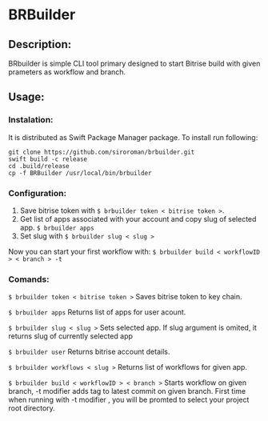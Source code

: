 # BRBuilder

## Description:
BRbuilder is simple CLI  tool primary designed to start Bitrise build with given prameters as workflow and branch.

## Usage:

### Instalation:

It is distributed as Swift Package Manager package. To install run following: 

`git clone https://github.com/siroroman/brbuilder.git`<br/> 
`swift build -c release`<br/>
`cd .build/release`<br/>
`cp -f BRBuilder /usr/local/bin/brbuilder`<br/>


### Configuration:
1. Save bitrise token with `$ brbuilder token < bitrise token >`. 
2. Get list of apps associated with your account and copy slug of selected app. `$ brbuilder apps`
3. Set slug with `$ brbuilder slug < slug >` 

Now you can start your first workflow with:
`$ brbuilder build < workflowID > < branch > -t` 

### Comands:
`$ brbuilder token < bitrise token >` Saves bitrise token to key chain.

`$ brbuilder apps` Returns list of apps for user acount.

`$ brbuilder slug < slug >` Sets selected app. If slug argument is omited, it returns slug of currently selected app

`$ brbuilder user` Returns bitrise account details.

`$ brbuilder workflows < slug >` Returns list of workflows for given app.

`$ brbuilder build < workflowID > < branch >`  Starts workflow on given branch, -t modifier adds tag to latest commit on given branch.  First time  when running with -t modifier , you will be promted to select your project root directory.



